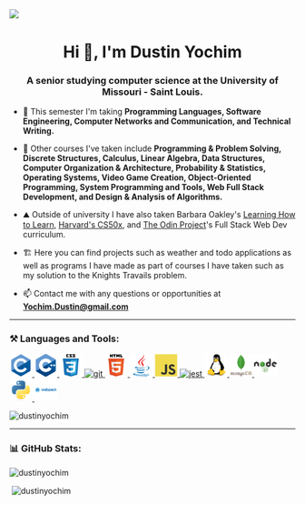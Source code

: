 
<img src="https://i.pinimg.com/originals/c6/33/c2/c633c20ede82f0e0ced7d570dbe3a1f3.gif">
<h1 align="center">Hi 👋, I'm Dustin Yochim</h1>
<h3 align="center">A senior studying computer science at the University of Missouri - Saint Louis.</h3>


- 🌱 This semester I'm taking **Programming Languages, Software Engineering, Computer Networks and Communication, and Technical Writing.**
- 🌳 Other courses I've taken include **Programming & Problem Solving, Discrete Structures, Calculus, Linear Algebra, Data Structures, Computer Organization & Architecture, Probability & Statistics, Operating Systems, Video Game Creation, Object-Oriented Programming, System Programming and Tools, Web Full Stack Development, and Design & Analysis of Algorithms.**
- ⛰️ Outside of university I have also taken Barbara Oakley's [Learning How to Learn](https://www.coursera.org/learn/learning-how-to-learn), [Harvard's CS50x](https://pll.harvard.edu/course/cs50-introduction-computer-science), and [The Odin Project](https://www.theodinproject.com)'s Full Stack Web Dev curriculum.
- 🏗️ Here you can find projects such as weather and todo applications as well as programs I have made as part of courses I have taken such as my solution to the Knights Travails problem.

- 📫 Contact me with any questions or opportunities at  **Yochim.Dustin@gmail.com**

---

<h3 align="left">⚒️ Languages and Tools:</h3>
<p align="left"> <a href="https://www.cprogramming.com/" target="_blank" rel="noreferrer"> <img src="https://raw.githubusercontent.com/devicons/devicon/master/icons/c/c-original.svg" alt="c" width="40" height="40"/> </a> <a href="https://www.w3schools.com/cpp/" target="_blank" rel="noreferrer"> <img src="https://raw.githubusercontent.com/devicons/devicon/master/icons/cplusplus/cplusplus-original.svg" alt="cplusplus" width="40" height="40"/> </a> <a href="https://www.w3schools.com/css/" target="_blank" rel="noreferrer"> <img src="https://raw.githubusercontent.com/devicons/devicon/master/icons/css3/css3-original-wordmark.svg" alt="css3" width="40" height="40"/> </a>  <a href="https://git-scm.com/" target="_blank" rel="noreferrer"> <img src="https://www.vectorlogo.zone/logos/git-scm/git-scm-icon.svg" alt="git" width="40" height="40"/> </a> <a href="https://www.w3.org/html/" target="_blank" rel="noreferrer"> <img src="https://raw.githubusercontent.com/devicons/devicon/master/icons/html5/html5-original-wordmark.svg" alt="html5" width="40" height="40"/> </a> <a href="https://www.java.com" target="_blank" rel="noreferrer"> <img src="https://raw.githubusercontent.com/devicons/devicon/master/icons/java/java-original.svg" alt="java" width="40" height="40"/> </a> <a href="https://developer.mozilla.org/en-US/docs/Web/JavaScript" target="_blank" rel="noreferrer"> <img src="https://raw.githubusercontent.com/devicons/devicon/master/icons/javascript/javascript-original.svg" alt="javascript" width="40" height="40"/> </a> <a href="https://jestjs.io" target="_blank" rel="noreferrer"> <img src="https://www.vectorlogo.zone/logos/jestjsio/jestjsio-icon.svg" alt="jest" width="40" height="40"/> </a> <a href="https://www.linux.org/" target="_blank" rel="noreferrer"> <img src="https://raw.githubusercontent.com/devicons/devicon/master/icons/linux/linux-original.svg" alt="linux" width="40" height="40"/> </a> <a href="https://www.mongodb.com/" target="_blank" rel="noreferrer"> <img src="https://raw.githubusercontent.com/devicons/devicon/master/icons/mongodb/mongodb-original-wordmark.svg" alt="mongodb" width="40" height="40"/> </a> <a href="https://nodejs.org" target="_blank" rel="noreferrer"> <img src="https://raw.githubusercontent.com/devicons/devicon/master/icons/nodejs/nodejs-original-wordmark.svg" alt="nodejs" width="40" height="40"/> </a> <a href="https://www.python.org" target="_blank" rel="noreferrer"> <img src="https://raw.githubusercontent.com/devicons/devicon/master/icons/python/python-original.svg" alt="python" width="40" height="40"/> </a> <a href="https://webpack.js.org" target="_blank" rel="noreferrer"> <img src="https://raw.githubusercontent.com/devicons/devicon/d00d0969292a6569d45b06d3f350f463a0107b0d/icons/webpack/webpack-original-wordmark.svg" alt="webpack" width="40" height="40"/> </a> </p>

<p><img src="https://github-readme-stats.vercel.app/api/top-langs?username=dustinyochim&show_icons=true&locale=en&layout=compact&theme=transparent" alt="dustinyochim" /></p>

---

<h3 align=left>📊 GitHub Stats:</h3>
  <p><img align="center" src="https://github-readme-streak-stats.herokuapp.com/?user=dustinyochim&theme=transparent" alt="dustinyochim" /></p>
  <p>&nbsp;<img align="center" src="https://github-readme-stats.vercel.app/api?username=dustinyochim&show_icons=true&locale=en&theme=transparent"     alt="dustinyochim" /></p>
